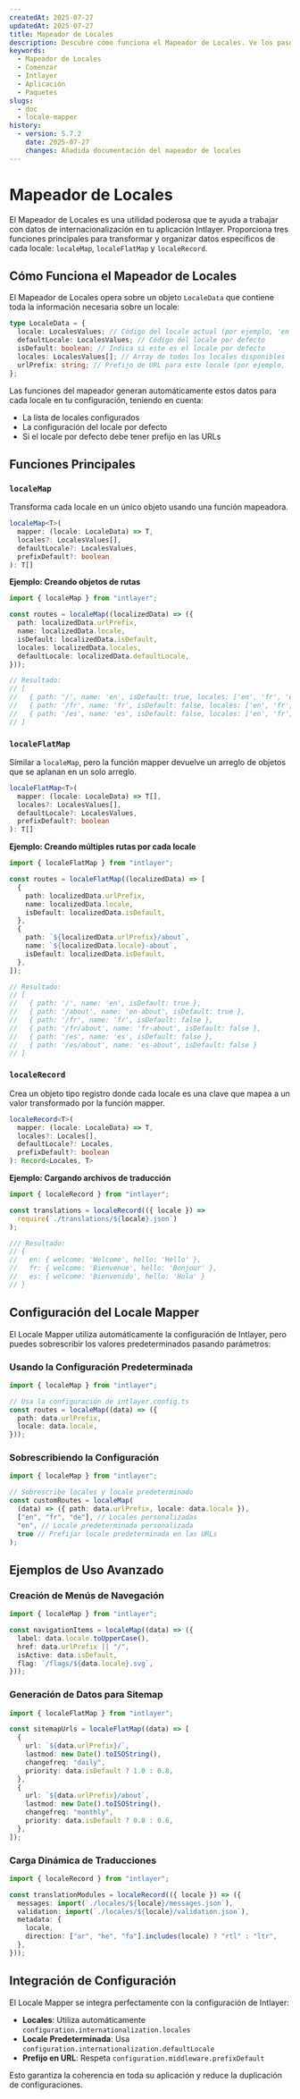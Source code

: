 ```yaml
---
createdAt: 2025-07-27
updatedAt: 2025-07-27
title: Mapeador de Locales
description: Descubre cómo funciona el Mapeador de Locales. Ve los pasos que utiliza el Mapeador de Locales en tu aplicación. Descubre qué hacen los diferentes paquetes.
keywords:
  - Mapeador de Locales
  - Comenzar
  - Intlayer
  - Aplicación
  - Paquetes
slugs:
  - doc
  - locale-mapper
history:
  - version: 5.7.2
    date: 2025-07-27
    changes: Añadida documentación del mapeador de locales
---
```


# Mapeador de Locales

El Mapeador de Locales es una utilidad poderosa que te ayuda a trabajar con datos de internacionalización en tu aplicación Intlayer. Proporciona tres funciones principales para transformar y organizar datos específicos de cada locale: `localeMap`, `localeFlatMap` y `localeRecord`.

## Cómo Funciona el Mapeador de Locales

El Mapeador de Locales opera sobre un objeto `LocaleData` que contiene toda la información necesaria sobre un locale:

```typescript
type LocaleData = {
  locale: LocalesValues; // Código del locale actual (por ejemplo, 'en', 'fr')
  defaultLocale: LocalesValues; // Código del locale por defecto
  isDefault: boolean; // Indica si este es el locale por defecto
  locales: LocalesValues[]; // Array de todos los locales disponibles
  urlPrefix: string; // Prefijo de URL para este locale (por ejemplo, '/fr' o '')
};
```

Las funciones del mapeador generan automáticamente estos datos para cada locale en tu configuración, teniendo en cuenta:

- La lista de locales configurados
- La configuración del locale por defecto
- Si el locale por defecto debe tener prefijo en las URLs

## Funciones Principales

### `localeMap`

Transforma cada locale en un único objeto usando una función mapeadora.

```typescript
localeMap<T>(
  mapper: (locale: LocaleData) => T,
  locales?: LocalesValues[],
  defaultLocale?: LocalesValues,
  prefixDefault?: boolean
): T[]
```

**Ejemplo: Creando objetos de rutas**

```typescript
import { localeMap } from "intlayer";

const routes = localeMap((localizedData) => ({
  path: localizedData.urlPrefix,
  name: localizedData.locale,
  isDefault: localizedData.isDefault,
  locales: localizedData.locales,
  defaultLocale: localizedData.defaultLocale,
}));

// Resultado:
// [
//   { path: '/', name: 'en', isDefault: true, locales: ['en', 'fr', 'es'], defaultLocale: 'en' },
//   { path: '/fr', name: 'fr', isDefault: false, locales: ['en', 'fr', 'es'], defaultLocale: 'en' },
//   { path: '/es', name: 'es', isDefault: false, locales: ['en', 'fr', 'es'], defaultLocale: 'en' }
// ]
```

### `localeFlatMap`

Similar a `localeMap`, pero la función mapper devuelve un arreglo de objetos que se aplanan en un solo arreglo.

```typescript
localeFlatMap<T>(
  mapper: (locale: LocaleData) => T[],
  locales?: LocalesValues[],
  defaultLocale?: LocalesValues,
  prefixDefault?: boolean
): T[]
```

**Ejemplo: Creando múltiples rutas por cada locale**

```typescript
import { localeFlatMap } from "intlayer";

const routes = localeFlatMap((localizedData) => [
  {
    path: localizedData.urlPrefix,
    name: localizedData.locale,
    isDefault: localizedData.isDefault,
  },
  {
    path: `${localizedData.urlPrefix}/about`,
    name: `${localizedData.locale}-about`,
    isDefault: localizedData.isDefault,
  },
]);

// Resultado:
// [
//   { path: '/', name: 'en', isDefault: true },
//   { path: '/about', name: 'en-about', isDefault: true },
//   { path: '/fr', name: 'fr', isDefault: false },
//   { path: '/fr/about', name: 'fr-about', isDefault: false },
//   { path: '/es', name: 'es', isDefault: false },
//   { path: '/es/about', name: 'es-about', isDefault: false }
// ]
```

### `localeRecord`

Crea un objeto tipo registro donde cada locale es una clave que mapea a un valor transformado por la función mapper.

```typescript
localeRecord<T>(
  mapper: (locale: LocaleData) => T,
  locales?: Locales[],
  defaultLocale?: Locales,
  prefixDefault?: boolean
): Record<Locales, T>
```

**Ejemplo: Cargando archivos de traducción**

```typescript
import { localeRecord } from "intlayer";

const translations = localeRecord(({ locale }) =>
  require(`./translations/${locale}.json`)
);

/// Resultado:
// {
//   en: { welcome: 'Welcome', hello: 'Hello' },
//   fr: { welcome: 'Bienvenue', hello: 'Bonjour' },
//   es: { welcome: 'Bienvenido', hello: 'Hola' }
// }
```

## Configuración del Locale Mapper

El Locale Mapper utiliza automáticamente la configuración de Intlayer, pero puedes sobrescribir los valores predeterminados pasando parámetros:

### Usando la Configuración Predeterminada

```typescript
import { localeMap } from "intlayer";

// Usa la configuración de intlayer.config.ts
const routes = localeMap((data) => ({
  path: data.urlPrefix,
  locale: data.locale,
}));
```

### Sobrescribiendo la Configuración

```typescript
import { localeMap } from "intlayer";

// Sobrescribe locales y locale predeterminado
const customRoutes = localeMap(
  (data) => ({ path: data.urlPrefix, locale: data.locale }),
  ["en", "fr", "de"], // Locales personalizadas
  "en", // Locale predeterminada personalizada
  true // Prefijar locale predeterminada en las URLs
);
```

## Ejemplos de Uso Avanzado

### Creación de Menús de Navegación

```typescript
import { localeMap } from "intlayer";

const navigationItems = localeMap((data) => ({
  label: data.locale.toUpperCase(),
  href: data.urlPrefix || "/",
  isActive: data.isDefault,
  flag: `/flags/${data.locale}.svg`,
}));
```

### Generación de Datos para Sitemap

```typescript
import { localeFlatMap } from "intlayer";

const sitemapUrls = localeFlatMap((data) => [
  {
    url: `${data.urlPrefix}/`,
    lastmod: new Date().toISOString(),
    changefreq: "daily",
    priority: data.isDefault ? 1.0 : 0.8,
  },
  {
    url: `${data.urlPrefix}/about`,
    lastmod: new Date().toISOString(),
    changefreq: "monthly",
    priority: data.isDefault ? 0.8 : 0.6,
  },
]);
```

### Carga Dinámica de Traducciones

```typescript
import { localeRecord } from "intlayer";

const translationModules = localeRecord(({ locale }) => ({
  messages: import(`./locales/${locale}/messages.json`),
  validation: import(`./locales/${locale}/validation.json`),
  metadata: {
    locale,
    direction: ["ar", "he", "fa"].includes(locale) ? "rtl" : "ltr",
  },
}));
```

## Integración de Configuración

El Locale Mapper se integra perfectamente con la configuración de Intlayer:

- **Locales**: Utiliza automáticamente `configuration.internationalization.locales`
- **Locale Predeterminada**: Usa `configuration.internationalization.defaultLocale`
- **Prefijo en URL**: Respeta `configuration.middleware.prefixDefault`

Esto garantiza la coherencia en toda su aplicación y reduce la duplicación de configuraciones.
